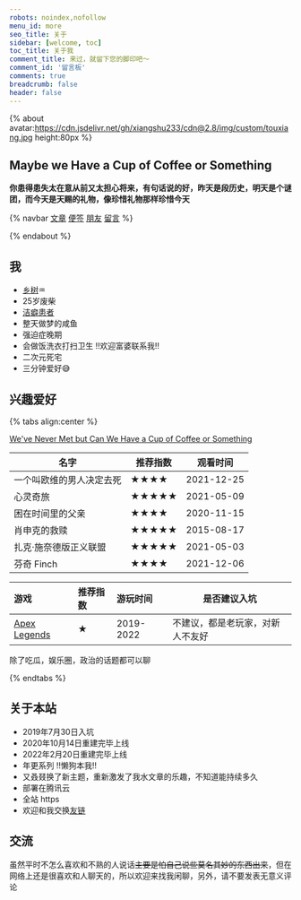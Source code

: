 ```yaml
---
robots: noindex,nofollow
menu_id: more
seo_title: 关于
sidebar: [welcome, toc]
toc_title: 关于我
comment_title: 来过，就留下您的脚印吧～
comment_id: '留言板'
comments: true
breadcrumb: false
header: false
---
```


{% about avatar:https://cdn.jsdelivr.net/gh/xiangshu233/cdn@2.8/img/custom/touxiang.jpg height:80px %}

<h2>Maybe we Have a Cup of Coffee or Something</h2>

**你患得患失太在意从前又太担心将来，有句话说的好，昨天是段历史，明天是个谜团，而今天是天赐的礼物，像珍惜礼物那样珍惜今天**

{% navbar [文章](/) [便签](/notes/) [朋友](/friends/) [留言](#comments) %}

{% endabout %}



## 我
- [乡树](https://www.16personalities.com/profiles/adf14902911ea)♒️
- 25岁废柴
- [洁癖患者](https://b23.tv/NnaTV5)
- 整天做梦的咸鱼
- 强迫症晚期
- 会做饭洗衣打扫卫生 !!欢迎富婆联系我!!
- 二次元死宅
- 三分钟爱好😅


## 兴趣爱好

{% tabs align:center %}

<!-- tab 音乐 -->

[We've Never Met but Can We Have a Cup of Coffee or Something](https://music.163.com/#/song?id=1398802958)

<!-- tab 影视 -->

| 名字                     | 推荐指数 | 观看时间   |
| ------------------------ | -------- | ---------- |
| 一个叫欧维的男人决定去死 | ★★★★     | 2021-12-25 |
| 心灵奇旅                 | ★★★★★    | 2021-05-09 |
| 困在时间里的父亲         | ★★★★     | 2020-11-15 |
| 肖申克的救赎             | ★★★★★    | 2015-08-17 |
| 扎克·施奈德版正义联盟    | ★★★★★    | 2021-05-03 |
| 芬奇 Finch               | ★★★★     | 2021-12-06 |

<!-- tab 游戏 -->

| 游戏            | 推荐指数 | 游玩时间 | 是否建议入坑 |
| :-------------- | :------- | :------- | -------- |
| [Apex Legends](https://www.ea.com/games/apex-legends?isLocalized=true)| ★        | 2019-2022     | 不建议，都是老玩家，对新人不友好 |

<!-- tab 话题 -->

除了吃瓜，娱乐圈，政治的话题都可以聊

{% endtabs %}

## 关于本站

- 2019年7月30日入坑
- 2020年10月14日重建完毕上线
- 2022年2月20日重建完毕上线
- 年更系列 !!懒狗本我!!
- 又叒叕换了新主题，重新激发了我水文章的乐趣，不知道能持续多久
- 部署在腾讯云
- 全站 https
- 欢迎和我交换[友链](https://xiangshu233.cn/friends/)

## 交流

虽然平时不怎么喜欢和不熟的人说话~~主要是怕自己说些莫名其妙的东西出来~~，但在网络上还是很喜欢和人聊天的，所以欢迎来找我闲聊，另外，请不要发表无意义评论
